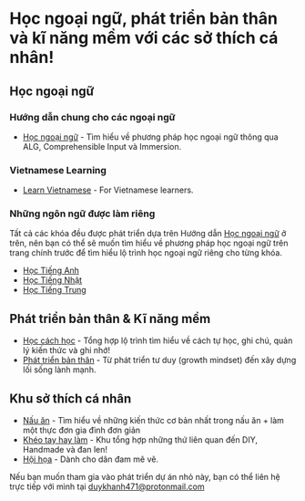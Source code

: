 # Học ngoại ngữ, phát triển bản thân và kĩ năng mềm với các sở thích cá nhân!

## Học ngoại ngữ
### Hướng dẫn chung cho các ngoại ngữ
- [Học ngoại ngữ](https://daihocmo.github.io/ngoai-ngu) - Tìm hiểu về phương pháp học ngoại ngữ thông qua ALG, Comprehensible Input và Immersion.

### Vietnamese Learning
- [Learn Vietnamese](https://daihocmo.github.io/learn-vietnamese) - For Vietnamese learners.

### Những ngôn ngữ được làm riêng

Tất cả các khóa đều được phát triển dựa trên Hướng dẫn [Học ngoại ngữ]() ở trên, nên bạn có thể sẽ muốn tìm hiểu về phương pháp học ngoại ngữ trên trang chính trước để tìm hiểu lộ trình học ngoại ngữ riêng cho từng khóa.

- [Học Tiếng Anh](https://daihocmo.github.io/tieng-anh/) 
- [Học Tiếng Nhật](https://daihocmo.github.io/tieng-nhat)
- [Học Tiếng Trung](https://daihocmo.github.io/tieng-trung/)


## Phát triển bản thân & Kĩ năng mềm
- [Học cách học]() - Tổng hợp lộ trình tìm hiểu về cách tự học, ghi chú, quản lý kiến thức và ghi nhớ!
- [Phát triển bản thân]() - Từ phát triển tư duy (growth mindset) đến xây dựng lối sống lành mạnh.

## Khu sở thích cá nhân


- [Nấu ăn]() - Tìm hiểu về những kiến thức cơ bản nhất trong nấu ăn + làm một thực đơn gia đình đơn giản
- [Khéo tay hay làm]() - Khu tổng hợp những thứ liên quan đến DIY, Handmade và đan len!
- [Hội họa]() - Dành cho dân đam mê vẽ.

Nếu bạn muốn tham gia vào phát triển dự án nhỏ này, bạn có thể liên hệ trực tiếp với mình tại duykhanh471@protonmail.com